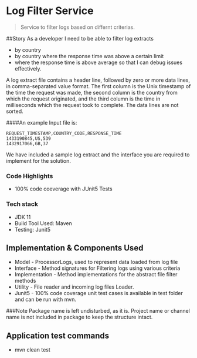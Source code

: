 # Log Filter Service
> Service to filter logs based on differnt criterias.

##Story
As a developer
I need to be able to filter log extracts
 - by country
 - by country where the response time was above a certain limit
 - where the response time is above average
so that I can debug issues effectively.

A log extract file contains a header line, followed by zero or more data lines, in comma-separated value format. The
first column is the Unix timestamp of the time the request was made, the second column is the country from which the
request originated, and the third column is the time in milliseconds which the request took to complete. The data lines
are not sorted.

####An example Input file is:

    REQUEST_TIMESTAMP,COUNTRY_CODE,RESPONSE_TIME
    1433190845,US,539
    1432917066,GB,37

We have included a sample log extract and the interface you are required to implement for the solution.

### Code Highlights
* 100% code coeverage with JUnit5 Tests

### Tech stack
* JDK 11
* Build Tool Used: Maven
* Testing: Junit5

## Implementation & Components Used
* Model - ProcessorLogs, used to represent data loaded from log file
* Interface - Method signatures for Filtering logs using various criteria
* Implementation - Method implementations for the abstract file filter methods
* Utility - File reader and incoming log files Loader.
* Junit5 - 100% code coverage unit test cases is available in test folder and can be run with mvn.

###Note
Package name is left undisturbed, as it is.
Project name or channel name is not included in package to keep the structure intact.

## Application test commands
* mvn clean test



